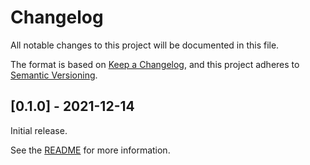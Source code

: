 # Changelog

All notable changes to this project will be documented in this file.

The format is based on [Keep a Changelog](https://keepachangelog.com/en/1.0.0/),
and this project adheres to [Semantic Versioning](https://semver.org/spec/v2.0.0.html).

## [0.1.0] - 2021-12-14

Initial release.

See the [README](https://github.com/wayfair-incubator/Gossip/blob/main/README.md) for more information.
